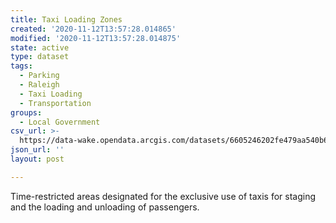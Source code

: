 ```yaml
---
title: Taxi Loading Zones
created: '2020-11-12T13:57:28.014865'
modified: '2020-11-12T13:57:28.014875'
state: active
type: dataset
tags:
  - Parking
  - Raleigh
  - Taxi Loading
  - Transportation
groups:
  - Local Government
csv_url: >-
  https://data-wake.opendata.arcgis.com/datasets/6605246202fe479aa540b6155a395551_0.csv?outSR=%7B%22latestWkid%22%3A2264%2C%22wkid%22%3A102719%7D
json_url: ''
layout: post

---
```

Time-restricted areas designated for the exclusive use of taxis for staging and the loading and unloading of passengers.
